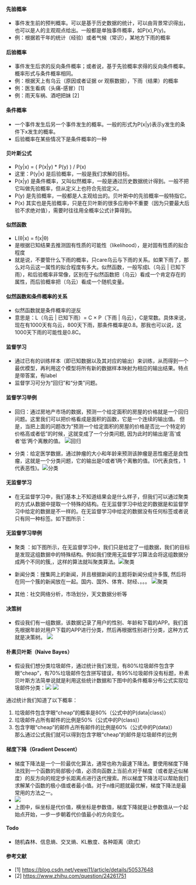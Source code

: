 
#### 先验概率
- 事件发生前的预判概率。可以是基于历史数据的统计，可以由背景常识得出，也可以是人的主观观点给出。一般都是单独事件概率，如P(x),P(y)。
- 例：根据若干年的统计（经验）或者气候（常识），某地方下雨的概率

#### 后验概率
- 事件发生后求的反向条件概率；或者说，基于先验概率求得的反向条件概率。概率形式与条件概率相同。
- 例：根据天上有乌云（原因或者证据 or 观察数据），下雨（结果）的概率
- 例：医生看病（头痛-感冒）[1]
- 例：雨天车祸、酒吧把妹 [2]

#### 条件概率
- 一个事件发生后另一个事件发生的概率。一般的形式为P(x|y)表示y发生的条件下x发生的概率。
- 后验概率在某些情况下是条件概率的一种

#### 贝叶斯公式
-  P(y|x) = ( P(x|y) * P(y) ) / P(x)
- 这里：P(y|x) 是后验概率，一般是我们求解的目标。
- P(x|y) 是条件概率，又叫似然概率，一般是通过历史数据统计得到。一般不把它叫做先验概率，但从定义上也符合先验定义。
- P(y) 是先验概率，一般都是人主观给出的。贝叶斯中的先验概率一般特指它。
- P(x) 其实也是先验概率，只是在贝叶斯的很多应用中不重要（因为只要最大后验不求绝对值），需要时往往用全概率公式计算得到。

#### 似然函数
- L(θ|x) = f(x|θ)
- 是根据已知结果去推测固有性质的可能性（likelihood），是对固有性质的拟合程度
- 就是说，不要管什么下雨的概率，只care乌云与下雨的关系。如果下雨了，那么对乌云这一属性的拟合程度有多大。似然函数，一般写成L（乌云 | 已知下雨），和后验概率非常像，区别在于似然函数把（乌云）看成一个肯定存在的属性，而后验概率把（乌云）看成一个随机变量。

#### 似然函数和条件概率的关系
- 似然函数就是条件概率的逆反
- 意思是：L（乌云 | 已知下雨）= C × P（下雨 | 乌云），C是常数。具体来说，现在有1000天有乌云，800天下雨，那条件概率是0.8。那我也可以说，这1000天下雨的可能性是0.8C。

#### 监督学习
- 通过已有的训练样本（即已知数据以及其对应的输出）来训练，从而得到一个最优模型，再利用这个模型将所有新的数据样本映射为相应的输出结果。特点是带答案，有label
- 监督学习可分为“回归”和“分类”问题。

#### 监督学习举例
- 回归：通过房地产市场的数据，预测一个给定面积的房屋的价格就是一个回归问题。这里我们可以把价格看成是面积的函数，它是一个连续的输出值。 但是，当把上面的问题改为“预测一个给定面积的房屋的价格是否比一个特定的价格高或者低”的时候，这就变成了一个分类问题, 因为此时的输出是‘高’或者‘低’两个离散的值。
 ![回归](https://github.com/geeeeeeeek/LearningNotes/blob/master/Images/012.jpg)

- 分类：给定医学数据，通过肿瘤的大小和年龄来预测该肿瘤是恶性瘤还是良性瘤，这就是一个分类问题，它的输出是0或者1两个离散的值。(0代表良性，1代表恶性)。![分类](https://github.com/geeeeeeeek/LearningNotes/blob/master/Images/031.jpg)

#### 无监督学习
- 在无监督学习中，我们基本上不知道结果会是什么样子，但我们可以通过聚类的方式从数据中提取一个特殊的结构。在无监督学习中给定的数据是和监督学习中给定的数据是不一样的。在无监督学习中给定的数据没有任何标签或者说只有同一种标签。如下图所示：

#### 无监督学习举例
- 聚类 ：如下图所示，在无监督学习中，我们只是给定了一组数据，我们的目标是发现这组数据中的特殊结构。例如我们使用无监督学习算法会将这组数据分成两个不同的簇,，这样的算法就叫聚类算法。![聚类](https://github.com/geeeeeeeek/LearningNotes/blob/master/Images/011.png)

- 新闻分类：搜集网上的新闻，并且根据新闻的主题将新闻分成许多簇, 然后将在同一个簇的新闻放在一起。国内、国外、体育、财经、。。。
![聚类](https://github.com/geeeeeeeek/LearningNotes/blob/master/Images/049.png)

- 其他：社交网络分析，市场划分，天文数据分析等

#### 决策树
- 假设我们有一组数据，该数据记录了用户的性别、年龄和下载的APP。我们首先根据年龄对用户下载的APP进行分类，然后再根据性别进行分类，这种方式就是决策树。
![](https://github.com/geeeeeeeek/LearningNotes/blob/master/Images/050.jpg)

#### 朴素贝叶斯（Naive Bayes）
- 假设我们想分类垃圾邮件，通过统计我们发现，有80%垃圾邮件包含字眼“cheap”，有70%垃圾邮件包含拼写错误，有95%垃圾邮件没有标题，朴素贝叶斯方法简单说就是利用这些统计数据和下图中的条件概率分布公式实现垃圾邮件分类：![](https://github.com/geeeeeeeek/LearningNotes/blob/master/Images/051.jpg)
![](https://github.com/geeeeeeeek/LearningNotes/blob/master/Images/052.jpg)  

通过统计我们知道了以下概率：  
1. 垃圾邮件包含字眼“cheap”的概率是80%（公式中的P(data|class)）    
2. 垃圾邮件占所有邮件的比例是50%（公式中的P(class)）  
3. 包含字眼“cheap”的邮件占所有邮件的比例是60%（公式中的P(data)）    
那么通过公式我们就可以得到包含字眼“cheap”的邮件是垃圾邮件的比例

#### 梯度下降（Gradient Descent）
- 梯度下降法是一个一阶最优化算法，通常也称为最速下降法。要使用梯度下降法找到一个函数的局部极小值，必须向函数上当前点对于梯度（或者是近似梯度）的反方向的规定步长距离点进行迭代搜索。所以梯度下降法可以帮助我们求解某个函数的极小值或者最小值。对于n维问题就最优解，梯度下降法是最常用的方法之一。
- ![](https://github.com/geeeeeeeek/LearningNotes/blob/master/Images/053.jpg)
- 上图中，纵坐标是代价值，横坐标是参数值，梯度下降就是让参数值从一个起始点开始，一步一步朝着代价值最小的方向变化。

#### Todo
- 随机森林、信息熵、交叉熵、KL散度、各种距离（欧式）

#### 参考文献
- [1] https://blog.csdn.net/yewei11/article/details/50537648
- [2] https://www.zhihu.com/question/24261751
